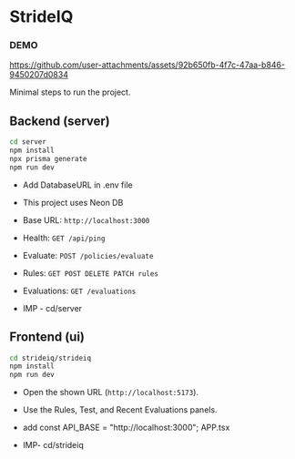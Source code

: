 # StrideIQ 

### DEMO



https://github.com/user-attachments/assets/92b650fb-4f7c-47aa-b846-9450207d0834






Minimal steps to run the project.

## Backend (server)
```bash
cd server
npm install
npx prisma generate
npm run dev
```
- Add DatabaseURL in .env file
- This project uses Neon DB

- Base URL: `http://localhost:3000`
- Health: `GET /api/ping`
- Evaluate: `POST /policies/evaluate`
- Rules: `GET POST DELETE PATCH rules`
- Evaluations: `GET /evaluations`

- IMP - cd/server

## Frontend (ui)
```bash
cd strideiq/strideiq
npm install
npm run dev
```
- Open the shown URL (`http://localhost:5173`).
- Use the Rules, Test, and Recent Evaluations panels.
- add const API_BASE = "http://localhost:3000"; APP.tsx

- IMP- cd/strideiq



